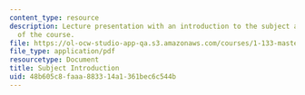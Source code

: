 ```yaml
---
content_type: resource
description: Lecture presentation with an introduction to the subject and overview
  of the course.
file: https://ol-ocw-studio-app-qa.s3.amazonaws.com/courses/1-133-masters-of-engineering-concepts-of-engineering-practice-fall-2007/48b605c8faaa883314a1361bec6c544b_lec_01.pdf
file_type: application/pdf
resourcetype: Document
title: Subject Introduction
uid: 48b605c8-faaa-8833-14a1-361bec6c544b
---
```

